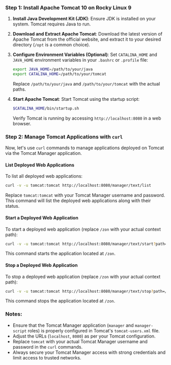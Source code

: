 ### Step 1: Install Apache Tomcat 10 on Rocky Linux 9

1. **Install Java Development Kit (JDK)**:
   Ensure JDK is installed on your system. Tomcat requires Java to run.

2. **Download and Extract Apache Tomcat**:
   Download the latest version of Apache Tomcat from the official website, and extract it to your desired directory (`/opt` is a common choice).

3. **Configure Environment Variables (Optional)**:
   Set `CATALINA_HOME` and `JAVA_HOME` environment variables in your `.bashrc` or `.profile` file:

   ```bash
   export JAVA_HOME=/path/to/your/java
   export CATALINA_HOME=/path/to/your/tomcat
   ```

   Replace `/path/to/your/java` and `/path/to/your/tomcat` with the actual paths.

4. **Start Apache Tomcat**:
   Start Tomcat using the startup script:

   ```bash
   $CATALINA_HOME/bin/startup.sh
   ```

   Verify Tomcat is running by accessing `http://localhost:8080` in a web browser.

### Step 2: Manage Tomcat Applications with `curl`

Now, let's use `curl` commands to manage applications deployed on Tomcat via the Tomcat Manager application.

#### List Deployed Web Applications

To list all deployed web applications:

```bash
curl -v -u tomcat:tomcat http://localhost:8080/manager/text/list
```

Replace `tomcat:tomcat` with your Tomcat Manager username and password. This command will list the deployed web applications along with their status.

#### Start a Deployed Web Application

To start a deployed web application (replace `/zon` with your actual context path):

```bash
curl -v -u tomcat:tomcat http://localhost:8080/manager/text/start?path=/zon
```

This command starts the application located at `/zon`.

#### Stop a Deployed Web Application

To stop a deployed web application (replace `/zon` with your actual context path):

```bash
curl -v -u tomcat:tomcat http://localhost:8080/manager/text/stop?path=/zon
```

This command stops the application located at `/zon`.

### Notes:

- Ensure that the Tomcat Manager application (`manager` and `manager-script` roles) is properly configured in Tomcat's `tomcat-users.xml` file.
- Adjust the URLs (`localhost`, `8080`) as per your Tomcat configuration.
- Replace `tomcat` with your actual Tomcat Manager username and password in the `curl` commands.
- Always secure your Tomcat Manager access with strong credentials and limit access to trusted networks.
